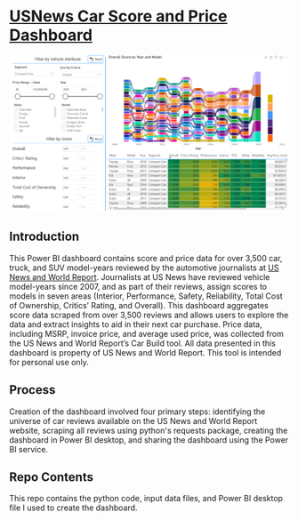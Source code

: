 # [USNews Car Score and Price Dashboard](https://app.powerbi.com/view?r=eyJrIjoiYjNlNDQ4MDktZmJjOS00YzVjLTkxODEtZjViYWI1NjQzMjBmIiwidCI6IjcyZjNiMTNkLTNiZDQtNGYxNS04NTAxLTIyOWRhNGVkODk3ZiIsImMiOjZ9&embedImagePlaceholder=true&pageName=ReportSection)

[![Cardash Page 1 Image](https://github.com/abentobox/USNews-Car-Dash/blob/main/images/Cardash_pg1_v2.png)](https://app.powerbi.com/view?r=eyJrIjoiYjNlNDQ4MDktZmJjOS00YzVjLTkxODEtZjViYWI1NjQzMjBmIiwidCI6IjcyZjNiMTNkLTNiZDQtNGYxNS04NTAxLTIyOWRhNGVkODk3ZiIsImMiOjZ9&embedImagePlaceholder=true&pageName=ReportSection)

## Introduction
This Power BI dashboard contains score and price data for over 3,500 car, truck, and SUV model-years reviewed by the automotive journalists at [US News and World Report](http://cars.usnews.com). Journalists at US News have reviewed vehicle model-years since 2007, and as part of their reviews, assign scores to models in seven areas (Interior, Performance, Safety, Reliability, Total Cost of Ownership, Critics’ Rating, and Overall). This dashboard aggregates score data scraped from over 3,500 reviews and allows users to explore the data and extract insights to aid in their next car purchase. Price data, including MSRP, invoice price, and average used price, was collected from the US News and World Report’s Car Build tool. All data presented in this dashboard is property of US News and World Report. This tool is intended for personal use only.



## Process
Creation of the dashboard involved four primary steps: identifying the universe of car reviews available on the US News and World Report website, scraping all reviews using python's requests package, creating the dashboard in Power BI desktop, and sharing the dashboard using the Power BI service.



## Repo Contents
This repo contains the python code, input data files, and Power BI desktop file I used to create the dashboard. 

